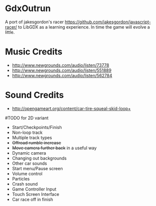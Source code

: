 # GdxOutrun
A port of jakesgordon's racer https://github.com/jakesgordon/javascript-racer/ to LibGDX as a learning experience. In time the game will evolve a little.

# Music Credits

- http://www.newgrounds.com/audio/listen/73778
- http://www.newgrounds.com/audio/listen/551889
- http://www.newgrounds.com/audio/listen/562784
 
# Sound Credits
- http://opengameart.org/content/car-tire-squeal-skid-loop+

#TODO for 2D variant
- Start/Checkpoints/Finish
- Non-loop track
- Multiple track types
- ~~Offroad rumble increase~~
- ~~Move camera further back~~ in a useful way
- Dynamic camera
- Changing out backgrounds
- Other car sounds
- Start menu/Pause screen
- Volume control
- Particles
- Crash sound
- Game Controller Input
- Touch Screen Interface
- Car race off in finish